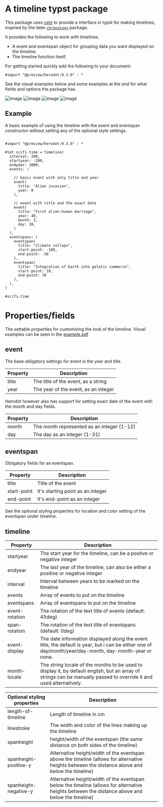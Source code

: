 
# A timeline typst package

This package uses [cetz](https://typst.app/universe/package/cetz) to
provide a interface in typst for making timelines, inspired
by the latex [`chronology`](https://ctan.org/pkg/chronology) package.

It provides the following to work with timelines.
- A event and eventspan object for grouping data
  you want displayed on the timeline.
- The timeline function itself. 

For getting started quickly add the following to your document:

```typst
#import "@preview/herodot:0.3.0" : * 

```

See the visual examples below and some examples at the end for what
fields and options the package has.

![image](examples/example-1.png)
![image](examples/example-2.png)
![image](examples/example-3.png)
![image](examples/example-4.png)

## Example

A basic example of using the timeline with the event and eventspan
constructor without setting any of the optional style settings.

```typst

#import "@preview/herodot:0.3.0" : * 

#let scifi-time = timeline(
  interval: 200,
  startyear: -200,
  endyear: 1000,
  events: (
  
    // basic event with only title and year
    event(
      title: "Alien invasion",
      year: 0
    ),

    // event with title and the exact date
    event(
      title: "First alien-human marriage",
      year: 40,
      month: 3,
      day: 20,
    ) 
  ),
  eventspans: (
    eventspan(
      title: "Climate collaps",
      start-point: -100,
      end-point: -30
    ),
    eventspan(
      title: "Integration of Earth into galatic commerce",
      start-point: 10,
      end-point: 70
    ),
  ),
)

#scifi-time

```


# Properties/fields

The settable properties for customizing the look
of the timeline. Visual examples can be seen in
the [example.pdf](examples/example.pdf)

## event

The base obligatory settings for event is the year and title.

| Property  | Description |
| -------   | ----------- |
| title     | The title of the event, as a string   |
| year      | The year of the event, as an integer  |

Herodot however also has support for setting exact date of the
event with the month and day fields.

| Property  | Description |
| -------   | ----------- |
| month     | The month represented as an integer (1-12) |
| day       | The day as an integer (1-31)  |

## eventspan

Obligatory fields for an eventspan.

| Property    | Description |
| -------     | ----------- |
| title       | Title of the event |
| start-point | It's starting point as an integer |
| end-point   | It's end-point as an integer |

See the optional styling properties for location
and color setting of the eventspan under timeline.

## timeline
| Property  | Description |
| -------   | ----------- |
| startyear | The start year for the timeline, can be a postive or negative integer |
| endyear   | The last year of the timeline, can also be either a positive or negative integer |
| interval  | Interval between years to be marked on the timeline |
| events    | Array of events to put on the timeline |
| eventspans | Array of eventspans to put on the timeline |
| event-rotation | The rotation of the text title of events (default: 45deg)|
| span-rotation | The rotation of the text title of eventspans (default: 0deg)|
| event-display | The date information displayed along the event title, the default is year, but i can be either one of day/month/year/day-month, day-month-year or none. |
| month-locale | The string locale of the months to be used to display it, by default english, but an array of strings can be manually passed to override it and used alternatively. |

| Optional styling properties | Description |
| ------                      | ------      |
| length-of-timeline          | Length of timeline in cm |
| linestroke                  | The width and color of the lines making up the timeline |
| spanheight                  | height/width of the eventspan (the same distance on both sides of the timeline) |  
| spanheight-positive-y       | Alternative height/width of the eventspan above the timeline (allows for alternative heights between the distance above and below the timeline) |  
| spanheight-negative-y       | Alternative height/width of the eventspan below the timeline (allows for alternative heights between the distance above and below the timeline) |  

